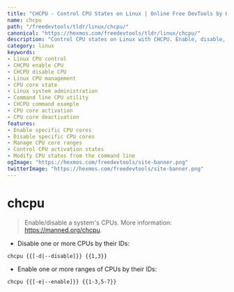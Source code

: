 ```yaml
---
title: "CHCPU - Control CPU States on Linux | Online Free DevTools by Hexmos"
name: chcpu
path: "/freedevtools/tldr/linux/chcpu/"
canonical: "https://hexmos.com/freedevtools/tldr/linux/chcpu/"
description: "Control CPU states on Linux with CHCPU. Enable, disable, and manage CPU cores efficiently using this command-line tool. Free online tool, no registration required."
category: linux
keywords:
- Linux CPU control
- CHCPU enable CPU
- CHCPU disable CPU
- Linux CPU management
- CPU core state
- Linux system administration
- Command line CPU utility
- CHCPU command example
- CPU core activation
- CPU core deactivation
features:
- Enable specific CPU cores
- Disable specific CPU cores
- Manage CPU core ranges
- Control CPU activation states
- Modify CPU states from the command line
ogImage: "https://hexmos.com/freedevtools/site-banner.png"
twitterImage: "https://hexmos.com/freedevtools/site-banner.png"
---
```


# chcpu

> Enable/disable a system's CPUs.
> More information: <https://manned.org/chcpu>.

- Disable one or more CPUs by their IDs:

`chcpu {{[-d|--disable]}} {{1,3}}`

- Enable one or more ranges of CPUs by their IDs:

`chcpu {{[-e|--enable]}} {{1-3,5-7}}`
